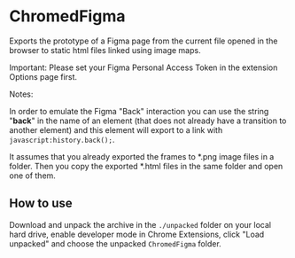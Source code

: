 # ChromedFigma

Exports the prototype of a Figma page from the current file opened in the browser to static html files linked using image maps.

Important: Please set your Figma Personal Access Token in the extension Options page first.

Notes:

In order to emulate the Figma "Back" interaction you can use the string "__back__" in the name of an element (that does not already have a transition to another element) and this element will export to a link with `javascript:history.back();`.

It assumes that you already exported the frames to *.png image files in a folder. Then you copy the exported *.html files in the same folder and open one of them.

## How to use

Download and unpack the archive in the `./unpacked` folder on your local hard drive, enable developer mode in Chrome Extensions, click "Load unpacked" and choose the unpacked `ChromedFigma` folder.
